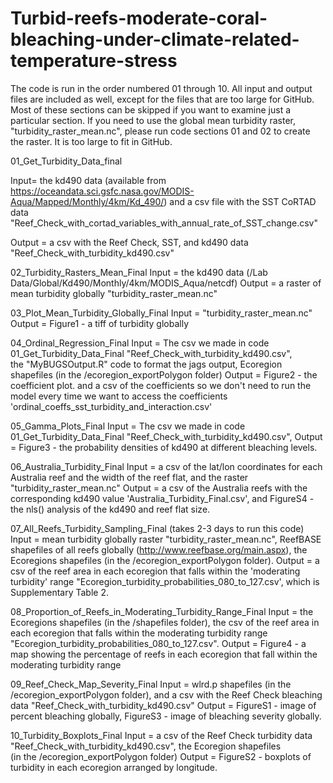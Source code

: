 # Turbid-reefs-moderate-coral-bleaching-under-climate-related-temperature-stress

The code is run in the order numbered 01 through 10. All input and output files are included as well, 
except for the files that are too large for GitHub. Most of these sections can be skipped if you want to examine 
just a particular section. If you need to use the global mean turbidity raster, "turbidity_raster_mean.nc", 
please run code sections 01 and 02 to create the raster. It is too large to fit in GitHub.

01_Get_Turbidity_Data_final

Input= the kd490 data (available from https://oceandata.sci.gsfc.nasa.gov/MODIS-Aqua/Mapped/Monthly/4km/Kd_490/) 
and a csv file with the SST CoRTAD data "Reef_Check_with_cortad_variables_with_annual_rate_of_SST_change.csv"

Output = a csv with the Reef Check, SST, and kd490 data "Reef_Check_with_turbidity_kd490.csv"

02_Turbidity_Rasters_Mean_Final
Input = the kd490 data (/Lab Data/Global/Kd490/Monthly/4km/MODIS_Aqua/netcdf)
Output = a raster of mean turbidity globally "turbidity_raster_mean.nc"

03_Plot_Mean_Turbidity_Globally_Final
Input = "turbidity_raster_mean.nc"
Output = Figure1 - a tiff of turbidity globally

04_Ordinal_Regression_Final
Input = The csv we made in code 01_Get_Turbidity_Data_Final "Reef_Check_with_turbidity_kd490.csv",  
the "MyBUGSOutput.R" code to format the jags output, Ecoregion shapefiles (in the /ecoregion_exportPolygon folder)
Output = Figure2 - the coefficient plot. and a csv of the coefficients so we don't need to run the model every time 
we want to access the coefficients 'ordinal_coeffs_sst_turbidity_and_interaction.csv'

05_Gamma_Plots_Final
Input = The csv we made in code 01_Get_Turbidity_Data_Final "Reef_Check_with_turbidity_kd490.csv",
Output = Figure3 - the probability densities of kd490 at different bleaching levels.

06_Australia_Turbidity_Final
Input = a csv of the lat/lon coordinates for each Australia reef and the width of the reef flat, 
and the raster "turbidity_raster_mean.nc"
Output = a csv of the Australia reefs with the corresponding kd490 value 'Australia_Turbidity_Final.csv', 
and FigureS4 - the nls() analysis of the kd490 and reef flat size.

07_All_Reefs_Turbidity_Sampling_Final (takes 2-3 days to run this code)
Input = mean turbidity globally raster "turbidity_raster_mean.nc", ReefBASE shapefiles of all reefs globally (http://www.reefbase.org/main.aspx), the Ecoregions shapefiles (in the /ecoregion_exportPolygon folder).
Output = a csv of the reef area in each ecoregion that falls within the 'moderating turbidity' range
"Ecoregion_turbidity_probabilities_080_to_127.csv', which is Supplementary Table 2.

08_Proportion_of_Reefs_in_Moderating_Turbidity_Range_Final
Input = the Ecoregions shapefiles (in the /shapefiles folder), the csv of the reef area in each ecoregion 
that falls within the moderating turbidity range "Ecoregion_turbidity_probabilities_080_to_127.csv".
Output = Figure4 - a map showing the percentage of reefs in each ecoregion that fall within the moderating turbidity range

09_Reef_Check_Map_Severity_Final
Input = wlrd.p shapefiles (in the /ecoregion_exportPolygon folder), and a csv with the Reef Check bleaching 
data "Reef_Check_with_turbidity_kd490.csv"
Output = FigureS1 - image of percent bleaching globally, FigureS3 - image of bleaching severity globally.

10_Turbidity_Boxplots_Final
Input = a csv of the Reef Check turbidity data "Reef_Check_with_turbidity_kd490.csv", the Ecoregion shapefiles  
(in the /ecoregion_exportPolygon folder)
Output = FigureS2 - boxplots of turbidity in each ecoregion arranged by longitude.
